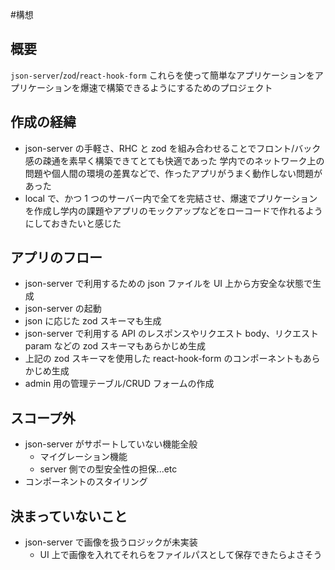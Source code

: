 #構想

## 概要

`json-server`/`zod`/`react-hook-form`
これらを使って簡単なアプリケーションをアプリケーションを爆速で構築できるようにするためのプロジェクト

## 作成の経緯

- json-server の手軽さ、RHC と zod を組み合わせることでフロント/バック感の疎通を素早く構築できてとても快適であった
  学内でのネットワーク上の問題や個人間の環境の差異などで、作ったアプリがうまく動作しない問題があった
- local で、かつ 1 つのサーバー内で全てを完結させ、爆速でプリケーションを作成し学内の課題やアプリのモックアップなどをローコードで作れるようにしておきたいと感じた

## アプリのフロー

- json-server で利用するための json ファイルを UI 上から方安全な状態で生成
- json-server の起動
- json に応じた zod スキーマも生成
- json-server で利用する API のレスポンスやリクエスト body、リクエスト param などの zod スキーマもあらかじめ生成
- 上記の zod スキーマを使用した react-hook-form のコンポーネントもあらかじめ生成
- admin 用の管理テーブル/CRUD フォームの作成

## スコープ外

- json-server がサポートしていない機能全般
  - マイグレーション機能
  - server 側での型安全性の担保...etc
- コンポーネントのスタイリング

## 決まっていないこと

- json-server で画像を扱うロジックが未実装
  - UI 上で画像を入れてそれらをファイルパスとして保存できたらよさそう
